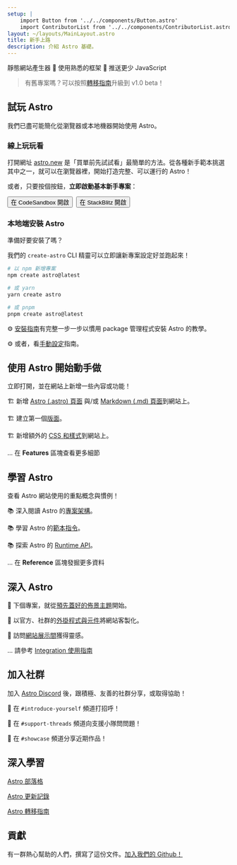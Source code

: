 ```yaml
---
setup: |
    import Button from '../../components/Button.astro'
    import ContributorList from '../../components/ContributorList.astro'
layout: ~/layouts/MainLayout.astro
title: 新手上路
description: 介紹 Astro 基礎。
---
```

靜態網站產生器  🚀  使用熟悉的框架  🚀  推送更少 JavaScript


> 有舊專案嗎？可以按照[轉移指南](/zh-TW/migrate/)升級到 v1.0 beta！

## 試玩 Astro

我們已盡可能簡化從瀏覽器或本地機器開始使用 Astro。

### 線上玩玩看

打開網址 [astro.new](https://astro.new) 是「買單前先試試看」最簡單的方法。從各種新手範本挑選其中之一，就可以在瀏覽器裡，開始打造完整、可以運行的 Astro！

或者，只要按個按鈕，**立即啟動基本新手專案**：

<div style="display: flex; flex-wrap: wrap; gap: 0.5rem;">
    <Button href="https://astro.new/basics?on=codesandbox">在 CodeSandbox 開啟</Button>
    <Button href="https://astro.new/basics?on=stackblitz">在 StackBlitz 開啟</Button>
</div>

### 本地端安裝 Astro

準備好要安裝了嗎？

我們的 `create-astro` CLI 精靈可以立即讓新專案設定好並跑起來！

```bash
# 以 npm 新增專案
npm create astro@latest

# 或 yarn
yarn create astro

# 或 pnpm
pnpm create astro@latest
```

⚙️ [安裝指南](/zh-TW/install/auto/)有完整一步一步以慣用 package 管理程式安裝 Astro 的教學。

⚙️ 或者，看[手動設定](/zh-TW/install/manual/)指南。


## 使用 Astro 開始動手做

立即打開，並在網站上新增一些內容或功能！

🏗️ 新增 [Astro (.astro) 頁面](/zh-TW/core-concepts/astro-pages/) 與/或 [Markdown (.md) 頁面](/zh-TW/guides/markdown-content/)到網站上。

🏗️ 建立第一個[版面](/zh-TW/core-concepts/layouts/)。

🏗️ 新增額外的 [CSS 和樣式](/zh-TW/guides/styling/)到網站上。

... 在 **Features** 區塊查看更多細節



## 學習 Astro

查看 Astro 網站使用的重點概念與慣例！

📚 深入閱讀 Astro 的[專案架構](/zh-TW/core-concepts/project-structure/)。

📚 學習 Astro 的[範本指令](/zh-TW/reference/directives-reference/)。

📚 探索 Astro 的 [Runtime API](/zh-TW/reference/api-reference/)。

... 在 **Reference** 區塊發掘更多資料


## 深入 Astro

🧰 下個專案，就從[預先蓋好的佈景主題](https://astro.build/themes)開始。

🧰 以官方、社群的[外掛程式與元件](https://astro.build/integrations/)將網站客製化。

🧰 訪問[網站展示間](https://astro.build/showcase)獲得靈感。

... 請參考 [Integration 使用指南](/zh-TW/guides/integrations-guide/)



## 加入社群

加入 [Astro Discord](https://astro.build/chat) 後，跟積極、友善的社群分享，或取得協助！

💬 在 `#introduce-yourself` 頻道打招呼！

💬 在 `#support-threads` 頻道向支援小隊問問題！

💬 在 `#showcase` 頻道分享近期作品！


## 深入學習

[Astro 部落格](https://astro.build/blog/)

[Astro 更新記錄](https://github.com/withastro/astro/blob/main/packages/astro/CHANGELOG.md)

[Astro 轉移指南](/zh-TW/migrate/)


## 貢獻

有一群熱心幫助的人們，撰寫了這份文件。[加入我們的 Github！](https://github.com/withastro/docs)

<ContributorList githubRepo="withastro/docs" />
